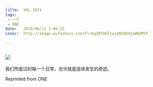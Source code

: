 ```yaml
---
title:	VOL.2074
tags:
 - 一个
 - ONE
date:	2018/06/11 1:40:22
cover:	http://image.wufazhuce.com/FlrbgZBTmUlzeigMz8DXIsWN2MXf

---
```

![](http://image.wufazhuce.com/FlrbgZBTmUlzeigMz8DXIsWN2MXf)
---

我们所度过的每一个日常，也许就是连续发生的奇迹。
 
Reprinted from ONE
